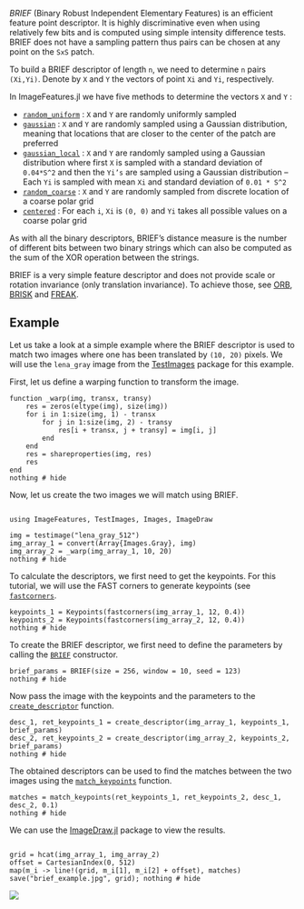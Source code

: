 *BRIEF* (Binary Robust Independent Elementary Features) is an efficient feature point descriptor. It is highly discriminative even when using relatively few bits and is computed using simple intensity difference tests. BRIEF does not have a sampling pattern thus pairs can be chosen at any point on the `SxS` patch.

To build a BRIEF descriptor of length `n`, we need to determine `n` pairs `(Xi,Yi)`. Denote by `X` and `Y` the vectors of point `Xi` and `Yi`, respectively.

In ImageFeatures.jl we have five methods to determine the vectors `X` and `Y` :

- [`random_uniform`](@ref) : `X` and `Y` are randomly uniformly sampled
- [`gaussian`](@ref) : `X` and `Y` are randomly sampled using a Gaussian distribution, meaning that locations that are closer to the center of the patch are preferred
- [`gaussian_local`](@ref) : `X` and `Y` are randomly sampled using a Gaussian distribution where first `X` is sampled with a standard deviation of `0.04*S^2` and then the `Yi’s` are sampled using a Gaussian distribution – Each `Yi` is sampled with mean `Xi` and standard deviation of `0.01 * S^2`
- [`random_coarse`](@ref) : `X` and `Y` are randomly sampled from discrete location of a coarse polar grid
- [`centered`](@ref) : For each `i`, `Xi` is `(0, 0)` and `Yi` takes all possible values on a coarse polar grid

As with all the binary descriptors, BRIEF’s distance measure is the number of different bits between two binary strings which can also be computed as the sum of the XOR operation between the strings.

BRIEF is a very simple feature descriptor and does not provide scale or rotation invariance (only translation invariance). To achieve those, see [ORB](orb), [BRISK](brisk) and [FREAK](freak).

## Example 

Let us take a look at a simple example where the BRIEF descriptor is used to match two images where one has been translated by `(10, 20)` pixels. We will use the `lena_gray` image from the [TestImages](https://github.com/timholy/TestImages.jl) package for this example.


First, let us define a warping function to transform the image.

```@example 1
function _warp(img, transx, transy)
    res = zeros(eltype(img), size(img))
    for i in 1:size(img, 1) - transx
        for j in 1:size(img, 2) - transy
            res[i + transx, j + transy] = img[i, j]
        end
    end
    res = shareproperties(img, res)
    res
end
nothing # hide
```

Now, let us create the two images we will match using BRIEF.

```@example 1

using ImageFeatures, TestImages, Images, ImageDraw

img = testimage("lena_gray_512")
img_array_1 = convert(Array{Images.Gray}, img)
img_array_2 = _warp(img_array_1, 10, 20)
nothing # hide
```

To calculate the descriptors, we first need to get the keypoints. For this tutorial, we will use the FAST corners to generate keypoints (see [`fastcorners`](@ref).

```@example 1
keypoints_1 = Keypoints(fastcorners(img_array_1, 12, 0.4))
keypoints_2 = Keypoints(fastcorners(img_array_2, 12, 0.4))
nothing # hide
```

To create the BRIEF descriptor, we first need to define the parameters by calling the [`BRIEF`](@ref) constructor.

```@example 1
brief_params = BRIEF(size = 256, window = 10, seed = 123)
nothing # hide
```

Now pass the image with the keypoints and the parameters to the [`create_descriptor`](@ref) function.

```@example 1
desc_1, ret_keypoints_1 = create_descriptor(img_array_1, keypoints_1, brief_params)
desc_2, ret_keypoints_2 = create_descriptor(img_array_2, keypoints_2, brief_params)
nothing # hide
```

The obtained descriptors can be used to find the matches between the two images using the [`match_keypoints`](@ref) function.

```@example 1
matches = match_keypoints(ret_keypoints_1, ret_keypoints_2, desc_1, desc_2, 0.1)
nothing # hide
```

We can use the [ImageDraw.jl](https://github.com/JuliaImages/ImageDraw.jl) package to view the results.

```@example 1

grid = hcat(img_array_1, img_array_2)
offset = CartesianIndex(0, 512)
map(m_i -> line!(grid, m_i[1], m_i[2] + offset), matches)
save("brief_example.jpg", grid); nothing # hide

```

![](brief_example.jpg)
